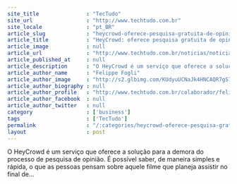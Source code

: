 ```yaml
---
site_title               : "TecTudo"
site_url                 : "http://www.techtudo.com.br"
site_locale              : "pt_BR"
article_slug             : "heycrowd-oferece-pesquisa-gratuita-de-opiniao-e-aplicativo-para-iphone"
article_title            : "HeyCrowd: oferece pesquisa gratuita de opinião e aplicativo para iPhone"
article_image            : null
article_url              : "http://www.techtudo.com.br/noticias/noticia/2012/02/heycrowd-oferece-pesquisa-gratuita-de-opiniao-e-aplicativo-para-iphone.html"
article_published_at     : null
article_description      : "O HeyCrowd é um serviço que oferece a solução para a demora do processo de pesquisa de opinião. É possível saber, de maneira simples e rápida, o que as pessoas pensam sobre aquele filme que planeja assistir no final de..."
article_author_name      : "Felippe Fogli"
article_author_image     : "http://s2.glbimg.com/KUdyuUCNaJk4HNCAQR7gS7f5rjo=/30x30/s2.glbimg.com/nGjIzRoBiNJQKDK9aNa_uDCGfL4=/140x140/s.glbimg.com/po/tt2/f/original/2013/11/12/ffogli.jpg"
article_author_biography : null
article_author_profile   : "http://www.techtudo.com.br/colaborador/felippe-fogli.html"
article_author_facebook  : null
article_author_twitter   : null
category                 : ['business']
tags                     : ['TecTudo']
permalink                : "/:categories/heycrowd-oferece-pesquisa-gratuita-de-opiniao-e-aplicativo-para-iphone/"
layout                   : post
---
```


O HeyCrowd é um serviço que oferece a solução para a demora do processo de pesquisa de opinião. É possível saber, de maneira simples e rápida, o que as pessoas pensam sobre aquele filme que planeja assistir no final de...
